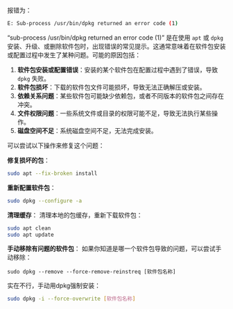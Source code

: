 报错为：

```bash
E: Sub-process /usr/bin/dpkg returned an error code (1)
```

“sub-process /usr/bin/dpkg returned an error code (1)” 是在使用 `apt` 或 `dpkg` 安装、升级、或删除软件包时，出现错误的常见提示。这通常意味着在软件包安装或配置过程中发生了某种问题。可能的原因包括：

1. **软件包安装或配置错误**：安装的某个软件包在配置过程中遇到了错误，导致 `dpkg` 失败。
2. **软件包损坏**：下载的软件包文件可能损坏，导致无法正确解压或安装。
3. **依赖关系问题**：某些软件包可能缺少依赖包，或者不同版本的软件包之间存在冲突。
4. **文件权限问题**：一些系统文件或目录的权限可能不足，导致无法执行某些操作。
5. **磁盘空间不足**：系统磁盘空间不足，无法完成安装。

可以尝试以下操作来修复这个问题：

**修复损坏的包**：

```bash
sudo apt --fix-broken install
```

**重新配置软件包**：

```bash
sudo dpkg --configure -a
```

**清理缓存**： 清理本地的包缓存，重新下载软件包：

```bash
sudo apt clean
sudo apt update
```

**手动移除有问题的软件包**： 如果你知道是哪一个软件包导致的问题，可以尝试手动移除：

```
sudo dpkg --remove --force-remove-reinstreq [软件包名称]
```

实在不行，手动用dpkg强制安装：

```bash
sudo dpkg -i --force-overwrite [软件包名称]
```
